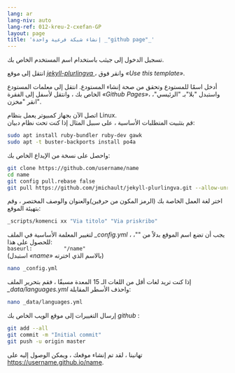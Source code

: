 ```yaml
---
lang: ar
lang-niv: auto
lang-ref: 012-kreu-2-cxefan-GP
layout: page
title: 'إنشاء شبكة فرعية واحدة _"github page"_'
---
```


تسجيل الدخول إلى جيثب باستخدام اسم المستخدم الخاص بك.  

انتقل إلى موقع [ _jekyll-plurlingva_ ](https://github.com/jmichault/jekyll-plurlingva)، وانقر فوق _«Use this template»_.

أدخل اسمًا للمستودع وتحقق من صحة إنشاء المستودع.
انتقل إلى معلمات المستودع الخاص بك ، وانتقل لأسفل إلى الفقرة _«Github Pages»_، واستبدل "بلا"بـ "الرئيسي"، انقر "مخزن".

اتصل الآن بجهاز كمبيوتر يعمل بنظام Linux.  
قم بتثبيت المتطلبات الأساسية ، على سبيل المثال إذا كنت تحت نظام دبيان:
```bash
sudo apt install ruby-bundler ruby-dev gawk
sudo apt -t buster-backports install po4a
```

واحصل على نسخة من الإيداع الخاص بك:
```bash
git clone https://github.com/username/name
cd name
git config pull.rebase false
git pull https://github.com/jmichault/jekyll-plurlingva.git --allow-unrelated-histories
```

اختر لغة العمل الخاصة بك (الرمز المكون من حرفين)والعنوان والوصف المختصر ، وقم بتهيئة الموقع:
```bash
_scripts/komenci xx "Via titolo" "Via priskribo"
```

لتغيير المعلمة الأساسية في الملف _\_config.yml_ ، يجب أن تضع اسم الموقع بدلاً من ""، للحصول على هذا:  
    `baseurl:          "/name"`  
    (استبدل _«name»_ بالاسم الذي اخترته)
```bash
nano _config.yml
```

إذا كنت تريد لغات أقل من اللغات الـ 15 المعدة مسبقًا ، فقم بتحرير الملف _\_data/languages.yml_ واحذف الأسطر المقابلة:
```bash
nano _data/languages.yml
```

إرسال التغييرات إلى موقع الويب الخاص بك _github_ :
```bash
git add --all
git commit -m "Initial commit"
git push -u origin master
```

تهانينا ، لقد تم إنشاء موقعك ، ويمكن الوصول إليه على https://username.github.io/name.

